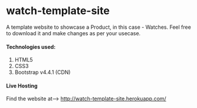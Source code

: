 # watch-template-site

A template website to showcase a Product, in this case - Watches.
Feel free to download it and make changes as per your usecase.

#### Technologies used:
1. HTML5
2. CSS3
3. Bootstrap v4.4.1 (CDN)

#### Live Hosting
Find the website at--> http://watch-template-site.herokuapp.com/